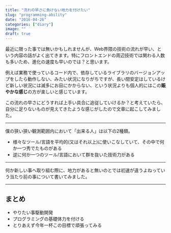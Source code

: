 ```yaml
---
title: "流れの早さに負けない地力を付けたい"
slug: "programming-ability"
date: "2016-04-26"
categories: ["diary"]
image: ""
draft: true
---
```



最近に限った事では無いかもしれませんが、Web界隈の技術の流れが早い、という内容の話がよく出てきます。特にフロントエンドの周辺技術では関わる人数も多いため、進化の速度も早いのでは？と思います。

例えば業務で使っているコード内で、依存しているライブラリのバージョンアップをしたら動作しない、みたい状況になりがちですが、長い間安定はしているけど新しい状況には滅多にお目にかからない、という状況よりも個人的にはこの**賑やかな感じ**の方が楽しいと感じています。

この流れの早さにどうすれば上手い具合に追従していけるか？と考えていたら、自分に足りないものが見えてきたような感じがしたので文章に起こしてみました。

---


僕の狭い狭い観測範囲内において「出来る人」は以下の2種類。

* 様々なツール/言語を平均的(又はそれ以上)に使いこなしていて、その中で何か一つ秀でたものがある
* 逆に何か一つのツール/言語において群を抜いた技術力がある


---

何か新しい事へ取り組む際に、地力があると無いのとでは初速が違うよねっていう当たり前の事について書いてみました。


---


## まとめ

* やりたい事駆動開発
* プログラミングの基礎体力を付ける
* とりあえず今年一杯この目標で頑張ってみる
